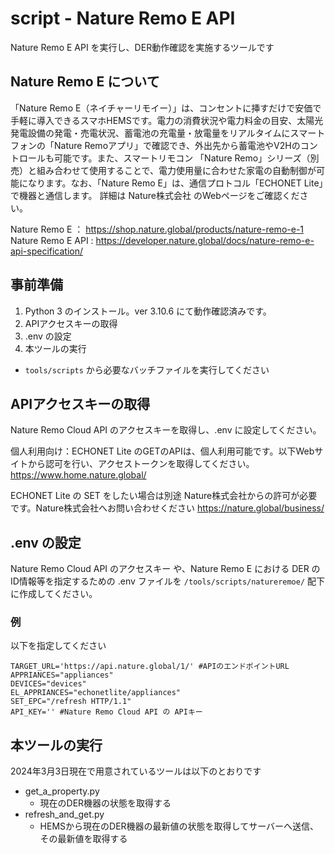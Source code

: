 # script - Nature Remo E API
Nature Remo E API を実行し、DER動作確認を実施するツールです

## Nature Remo E について
「Nature Remo E（ネイチャーリモイー）」は、コンセントに挿すだけで安価で手軽に導入できるスマホHEMSです。電力の消費状況や電力料金の目安、太陽光発電設備の発電・売電状況、蓄電池の充電量・放電量をリアルタイムにスマートフォンの「Nature Remoアプリ」で確認でき、外出先から蓄電池やV2Hのコントロールも可能です。また、スマートリモコン 「Nature Remo」シリーズ（別売）と組み合わせて使用することで、電力使用量に合わせた家電の自動制御が可能になります。なお、「Nature Remo E」は、通信プロトコル「ECHONET Lite」で機器と通信します。
詳細は Nature株式会社 のWebページをご確認ください。

Nature Remo E ： https://shop.nature.global/products/nature-remo-e-1
Nature Remo E API : https://developer.nature.global/docs/nature-remo-e-api-specification/

## 事前準備

1. Python 3 のインストール。ver 3.10.6 にて動作確認済みです。
2. APIアクセスキーの取得
3. .env の設定
4. 本ツールの実行
  - `tools/scripts` から必要なバッチファイルを実行してください 

## APIアクセスキーの取得

Nature Remo Cloud API のアクセスキーを取得し、.env に設定してください。

個人利用向け：ECHONET Lite のGETのAPIは、個人利用可能です。以下Webサイトから認可を行い、アクセストークンを取得してください。
https://www.home.nature.global/

ECHONET Lite の SET をしたい場合は別途 Nature株式会社からの許可が必要です。Nature株式会社へお問い合わせください
https://nature.global/business/

## .env の設定

Nature Remo Cloud API のアクセスキー や、Nature Remo E における DER のID情報等を指定するための .env ファイルを `/tools/scripts/natureremoe/` 配下に作成してください。

### 例
以下を指定してください
```
TARGET_URL='https://api.nature.global/1/' #APIのエンドポイントURL
APPRIANCES="appliances"
DEVICES="devices"
EL_APPRIANCES="echonetlite/appliances"
SET_EPC="/refresh HTTP/1.1"
API_KEY='' #Nature Remo Cloud API の APIキー
```

## 本ツールの実行
2024年3月3日現在で用意されているツールは以下のとおりです

- get_a_property.py
  - 現在のDER機器の状態を取得する
- refresh_and_get.py
  - HEMSから現在のDER機器の最新値の状態を取得してサーバーへ送信、その最新値を取得する
